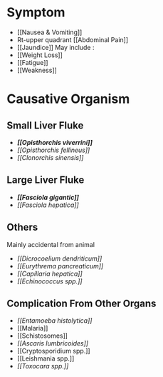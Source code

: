 # Symptom
- [[Nausea & Vomiting]]
- Rt-upper quadrant [[Abdominal Pain]]
- [[Jaundice]]
May include :
- [[Weight Loss]]
- [[Fatigue]]
- [[Weakness]]

# Causative Organism
## Small Liver Fluke
- ***[[Opisthorchis viverrini]]***
- *[[Opisthorchis fellineus]]*
- *[[Clonorchis sinensis]]*

## Large Liver Fluke
- ***[[Fasciola gigantic]]***
- *[[Fasciola hepatica]]*

## Others
Mainly accidental from animal
- *[[Dicrocoelium dendriticum]]*
- *[[Eurythrema pancreaticum]]*
- *[[Capillaria hepatica]]*
- *[[Echinococcus spp.]]*

## Complication From Other Organs
- *[[Entamoeba histolytica]]*
- [[Malaria]]
- [[Schistosomes]]
- *[[Ascaris lumbricoides]]*
- [[Cryptosporidium spp.]]
- [[Leishmania spp.]]
- *[[Toxocara spp.]]*